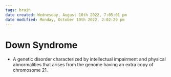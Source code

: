 ```yaml
---
tags: brain
date created: Wednesday, August 10th 2022, 7:05:01 pm
date modified: Monday, October 10th 2022, 2:02:29 pm
---
```


# Down Syndrome
- A genetic disorder characterized by intellectual impairment and physical abnormalities that arises from the genome having an extra copy of chromosome 21.

